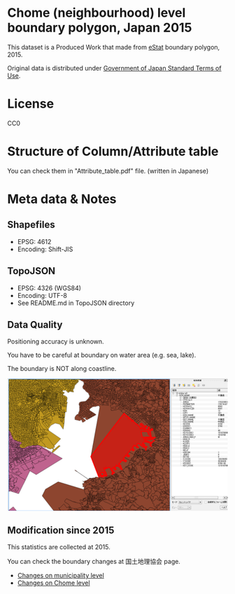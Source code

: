 # Chome (neighbourhood) level boundary polygon, Japan 2015
This dataset is a Produced Work that made from [eStat](https://www.e-stat.go.jp/SG1/estat/eStatTopPortal.do) boundary polygon, 2015.

Original data is distributed under [Government of Japan Standard Terms of Use](https://www.e-stat.go.jp/estat/html/spec.html).

# License
CC0

# Structure of Column/Attribute table 
You can check them in "Attribute_table.pdf" file. (written in Japanese)

# Meta data & Notes
## Shapefiles
* EPSG: 4612
* Encoding: Shift-JIS

## TopoJSON
* EPSG: 4326 (WGS84)
* Encoding: UTF-8
* See README.md in TopoJSON directory

## Data Quality
Positioning accuracy is unknown.

You have to be careful at boundary on water area (e.g. sea, lake).

The boundary is NOT along coastline.

![boundary on Tokyo bay](img/chiba_boundary.png)

## Modification since 2015
This statistics are collected at 2015.

You can check the boundary changes at 国土地理協会 page.

* [Changes on municipality level](http://kokudo.or.jp/marge/index.html)
* [Changes on Chome level](http://kokudo.or.jp/place/past.html)


